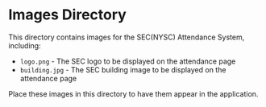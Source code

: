 # Images Directory

This directory contains images for the SEC(NYSC) Attendance System, including:

- `logo.png` - The SEC logo to be displayed on the attendance page
- `building.jpg` - The SEC building image to be displayed on the attendance page

Place these images in this directory to have them appear in the application.